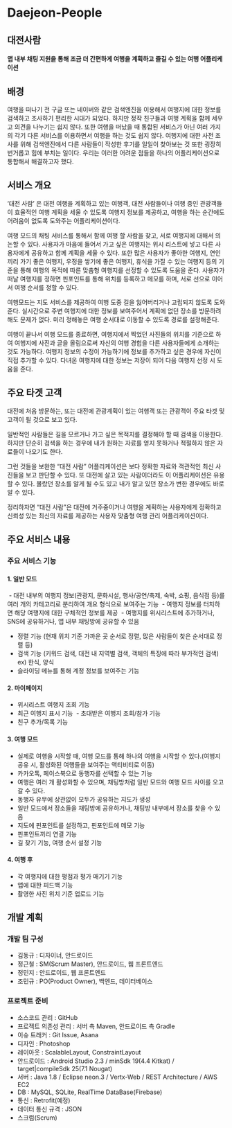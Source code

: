 # Daejeon-People
## 대전사람
#### 앱 내부 채팅 지원을 통해 조금 더 간편하게 여행을 계획하고 즐길 수 있는 여행 어플리케이션

## 배경

 여행을 떠나기 전 구글 또는 네이버와 같은 검색엔진을 이용해서 여행지에 대한 정보를 검색하고 조사하기 편리한 시대가 되었다. 하지만 정작 친구들과 여행 계획을 함께 세우고 의견을 나누기는 쉽지 않다. 또한 여행을 떠났을 때 통합된 서비스가 아닌 여러 가지의 각기 다른 서비스를 이용하면서 여행을 하는 것도 쉽지 않다. 여행지에 대한 사전 조사를 위해 검색엔진에서 다른 사람들이 작성한 후기를 일일이 찾아보는 것 또한 굉장히 번거롭고 힘에 부치는 일이다. 우리는 이러한 어려운 점들을 하나의 어플리케이션으로 통합해서 해결하고자 했다.
 
## 서비스 개요

 ‘대전 사람’ 은 대전 여행을 계획하고 있는 여행객, 대전 사람들이나 여행 중인 관광객들이 효율적인 여행 계획을 세울 수 있도록 여행지 정보를 제공하고, 여행을 하는 순간에도 어려움이 없도록 도와주는 어플리케이션이다.

여행 모드의 채팅 서비스를 통해서 함께 여행 할 사람을 찾고, 서로 여행지에 대해서 의논할 수 있다. 사용자가 마음에 들어서 가고 싶은 여행지는 위시 리스트에 넣고 다른 사용자에게 공유하고 함께 계획을 세울 수 있다. 또한 많은 사용자가 좋아한 여행지, 연인끼리 가기 좋은 여행지, 우정을 쌓기에 좋은 여행지, 휴식을 가질 수 있는 여행지 등의 기준을 통해 여행의 목적에 따른 맞춤형 여행지를 선정할 수 있도록 도움을 준다. 사용자가 떠날 여행지를 정하면 핀포인트를 통해 위치를 등록하고 메모를 하며, 서로 선으로 이어서 여행 순서를 정할 수 있다.

여행모드는 지도 서비스를 제공하여 여행 도중 길을 잃어버리거나 고립되지 않도록 도와준다. 실시간으로 주변 여행지에 대한 정보를 보여주어서 계획에 없던 장소를 방문하려 해도 문제가 없다. 미리 정해놓은 여행 순서대로 이동할 수 있도록 경로를 설정해준다.

여행이 끝나서 여행 모드를 종료하면, 여행지에서 찍었던 사진들의 위치를 기준으로 하여 여행지에 사진과 글을 올림으로써 자신의 여행 경험을 다른 사용자들에게 소개하는 것도 가능하다. 여행지 정보의 수정이 가능하기에 정보를 추가하고 싶은 경우에 자신이 직접 추가할 수 있다. 다녀온 여행지에 대한 정보는 저장이 되어 다음 여행지 선정 시 도움을 준다.

## 주요 타겟 고객

대전에 처음 방문하는, 또는 대전에 관광계획이 있는 여행객 또는 관광객이 주요 타겟 및 고객이 될 것으로 보고 있다.

일반적인 사람들은 길을 모르거나 가고 싶은 목적지를 결정해야 할 때 검색을 이용한다. 하지만 단순히 검색을 하는 경우에 내가 원하는 자료를 얻지 못하거나 적절하지 않은 자료들이 나오기도 한다.

그런 것들을 보완한 “대전 사람” 어플리케이션은 보다 정확한 자료와 객관적인 최신 사진들을 보고 판단할 수 있다. 또 대전에 살고 있는 사람이더라도 이 어플리케이션은 유용할 수 있다. 몰랐던 장소를 알게 될 수도 있고 내가 알고 있던 장소가 변한 경우에도 바로 알 수 있다.

정리하자면 “대전 사람”은 대전에 거주중이거나 여행을 계획하는 사용자에게 정확하고 신뢰성 있는 최신의 자료를 제공하는 사용자 맞춤형 여행 관리 어플리케이션이다.

## 주요 서비스 내용

### 주요 서비스 기능

#### 1. 일반 모드

  - 대전 내부의 여행지 정보(관광지, 문화시설, 행사/공연/축제, 숙박, 쇼핑, 음식점 등)를 여러 개의 카테고리로 분리하여 개요 형식으로 보여주는 기능
  - 여행지 정보를 터치하면 해당 여행지에 대한 구체적인 정보를 제공
  - 여행지를 위시리스트에 추가하거나, SNS에 공유하거나, 앱 내부 채팅방에 공유할 수 있음
  - 정렬 기능 (현재 위치 기준 가까운 곳 순서로 정렬, 많은 사람들이 찾은 순서대로 정렬 등)
  - 검색 기능 (키워드 검색, 대전 내 지역별 검색, 객체의 특징에 따라 부가적인 검색) ex) 한식, 양식
  - 슬라이딩 메뉴를 통해 계정 정보를 보여주는 기능

#### 2. 마이페이지

  - 위시리스트 여행지 조회 기능
  - 최근 여행지 표시 기능
  - 초대받은 여행지 조회/참가 기능
  - 친구 추가/목록 기능
  
#### 3. 여행 모드

  - 실제로 여행을 시작할 때, 여행 모드를 통해 하나의 여행을 시작할 수 있다.(여행지 공유 시, 활성화된 여행들을 보여주는 액티비티로 이동)
  - 카카오톡, 페이스북으로 동행자를 선택할 수 있는 기능
  - 여행은 여러 개 활성화할 수 있으며, 채팅방처럼 일반 모드와 여행 모드 사이를 오고 갈 수 있다.
  - 동행자 유무에 상관없이 모두가 공유하는 지도가 생성
  - 일반 모드에서 장소들을 채팅방에 공유하거나, 채팅방 내부에서 장소를 찾을 수 있음
  - 지도에 핀포인트를 설정하고, 핀포인트에 메모 기능
  - 핀포인트끼리 연결 기능
  - 길 찾기 기능, 여행 순서 설정 기능
  
#### 4. 여행 후

  - 각 여행지에 대한 평점과 평가 매기기 기능
  - 앱에 대한 피드백 기능
  - 촬영한 사진 위치 기준 업로드 기능

## 개발 계획

### 개발 팀 구성

  - 김동규 : 디자이너, 안드로이드
  - 정근철 : SM(Scrum Master), 안드로이드, 웹 프론트엔드
  - 정민지 : 안드로이드, 웹 프론트엔드
  - 조민규 : PO(Product Owner), 백엔드, 데이터베이스

### 프로젝트 준비

  - 소스코드 관리 : GitHub
  - 프로젝트 의존성 관리 : 서버 측 Maven, 안드로이드 측 Gradle
  - 이슈 트래커 : Git Issue, Asana
  - 디자인 : Photoshop
  - 레이아웃 : ScalableLayout, ConstraintLayout
  - 안드로이드 : Android Studio 2.3 / minSdk 19(4.4 Kitkat) / target|compileSdk 25(7.1 Nougat)
  - 서버 : Java 1.8 / Eclipse neon.3 / Vertx-Web / REST Architecture / AWS EC2
  - DB : MySQL, SQLite, RealTime DataBase(Firebase)
  - 통신 : Retrofit(예정)
  - 데이터 통신 규격 : JSON
  - 스크럼(Scrum)
